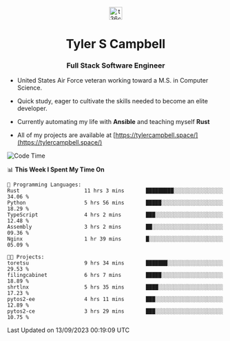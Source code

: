 <p align="center">
<a href="https://www.linkedin.com/in/t36campbell" target="blank"><img align="center" src="https://ik.imagekit.io/t36campbell/Portfolio/linkedin.png.original_m8bbGgPh6.png" alt="t36campbell" height="30" width="30" /></a>
</p>
<h1 align="center">Tyler S Campbell</h1>
<h3 align="center">Full Stack Software Engineer</h3>

* United States Air Force veteran working toward a M.S. in Computer Science.

* Quick study, eager to cultivate the skills needed to become an elite developer.

* Currently automating my life with **Ansible** and teaching myself **Rust**

* All of my projects are available at [https://tylercampbell.space/](https://tylercampbell.space/)

<!--START_SECTION:waka-->
![Code Time](http://img.shields.io/badge/Code%20Time-2%2C807%20hrs%2054%20mins-blue)

📊 **This Week I Spent My Time On** 

```text
💬 Programming Languages: 
Rust                     11 hrs 3 mins       █████████░░░░░░░░░░░░░░░░   34.06 % 
Python                   5 hrs 56 mins       █████░░░░░░░░░░░░░░░░░░░░   18.29 % 
TypeScript               4 hrs 2 mins        ███░░░░░░░░░░░░░░░░░░░░░░   12.48 % 
Assembly                 3 hrs 2 mins        ██░░░░░░░░░░░░░░░░░░░░░░░   09.36 % 
Nginx                    1 hr 39 mins        █░░░░░░░░░░░░░░░░░░░░░░░░   05.09 % 

🐱‍💻 Projects: 
toretsu                  9 hrs 34 mins       ███████░░░░░░░░░░░░░░░░░░   29.53 % 
filingcabinet            6 hrs 7 mins        █████░░░░░░░░░░░░░░░░░░░░   18.89 % 
shrtlnx                  5 hrs 35 mins       ████░░░░░░░░░░░░░░░░░░░░░   17.23 % 
pytos2-ee                4 hrs 11 mins       ███░░░░░░░░░░░░░░░░░░░░░░   12.89 % 
pytos2-ce                3 hrs 29 mins       ███░░░░░░░░░░░░░░░░░░░░░░   10.75 % 
```


 Last Updated on 13/09/2023 00:19:09 UTC
<!--END_SECTION:waka-->
